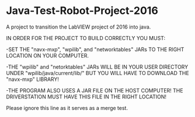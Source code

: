# Java-Test-Robot-Project-2016
A project to transition the LabVIEW project of 2016 into java.

IN ORDER FOR THE PROJECT TO BUILD CORRECTLY YOU MUST:

-SET THE "navx-mxp", "wpilib", and "networktables" JARs TO THE RIGHT LOCATION ON YOUR COMPUTER.

-THE "wpilib" and "netorktables" JARs WILL BE IN YOUR USER DIRECTORY UNDER "wpilib/java/current/lib/" BUT YOU WILL HAVE TO DOWNLOAD THE "navx-mxp" LIBRARY!

-THE PROGRAM ALSO USES A JAR FILE ON THE HOST COMPUTER! THE DRIVERSTATION MUST HAVE THIS FILE IN THE RIGHT LOCATION!

Please ignore this line as it serves as a merge test.
